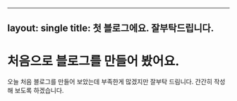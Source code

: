 ----
layout: single
title: 첫 블로그에요. 잘부탁드립니다.
----

# 처음으로 블로그를 만들어 봤어요.

오늘 처음 블로그를 만들어 보았는데 부족한게 많겠지만 잘부탁 드림니다.
간간히 작성해 보도록 하겠습니다.
